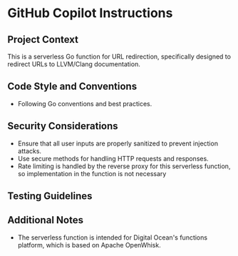 # GitHub Copilot Instructions

## Project Context

This is a serverless Go function for URL redirection, specifically designed to redirect URLs to LLVM/Clang documentation.

## Code Style and Conventions

- Following Go conventions and best practices.

## Security Considerations

- Ensure that all user inputs are properly sanitized to prevent injection attacks.
- Use secure methods for handling HTTP requests and responses.
- Rate limiting is handled by the reverse proxy for this serverless function, so implementation in the function is not necessary

## Testing Guidelines

<!-- Add testing instructions here -->

## Additional Notes

- The serverless function is intended for Digital Ocean's functions platform, which is based on Apache OpenWhisk.
